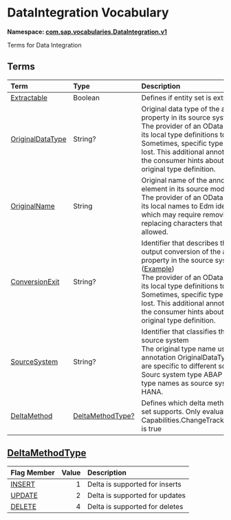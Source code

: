 # DataIntegration Vocabulary
**Namespace: [com.sap.vocabularies.DataIntegration.v1](DataIntegration.xml)**

Terms for Data Integration


## Terms

Term|Type|Description
:---|:---|:----------
[Extractable](./DataIntegration.xml#L32:~:text=<Term%20Name="-,Extractable,-")|Boolean|<a name="Extractable"></a>Defines if entity set is extractable
[OriginalDataType](./DataIntegration.xml#L36:~:text=<Term%20Name="-,OriginalDataType,-")|String?|<a name="OriginalDataType"></a>Original data type of the annotated property in its source system ([Example](./DataIntegration.xml#L39))<br>The provider of an OData service maps its local type definitions to Edm types. Sometimes, specific type information is lost. This additional annotation gives the consumer hints about the type original type definition.
[OriginalName](./DataIntegration.xml#L46:~:text=<Term%20Name="-,OriginalName,-")|String|<a name="OriginalName"></a>Original name of the annotated model element in its source model ([Example](./DataIntegration.xml#L49))<br>The provider of an OData service maps its local names to Edm identifiers, which may require removing or replacing characters that are not allowed.
[ConversionExit](./DataIntegration.xml#L56:~:text=<Term%20Name="-,ConversionExit,-")|String?|<a name="ConversionExit"></a>Identifier that describes the special output conversion of the annotated property in the source system ([Example](./DataIntegration.xml#L59))<br>The provider of an OData service maps its local type definitions to Edm types. Sometimes, specific type information is lost. This additional annotation gives the consumer hints about the type original type definition.
[SourceSystem](./DataIntegration.xml#L66:~:text=<Term%20Name="-,SourceSystem,-")|String?|<a name="SourceSystem"></a>Identifier that classifies the type of the source system<br>The original type name used in annotation OriginalDataType depend are specific to different source system. Sourc system type ABAP uses other type names as source system type HANA.
[DeltaMethod](./DataIntegration.xml#L83:~:text=<Term%20Name="-,DeltaMethod,-")|[DeltaMethodType?](#DeltaMethodType)|<a name="DeltaMethod"></a>Defines which delta method the entity set supports. Only evaluated if Capabilities.ChangeTracking/Supported is true

## <a name="DeltaMethodType"></a>[DeltaMethodType](./DataIntegration.xml#L71:~:text=<EnumType%20Name="-,DeltaMethodType,-")


Flag Member|Value|Description
:-----|----:|:----------
[INSERT](./DataIntegration.xml#L72:~:text=<EnumType%20Name="-,DeltaMethodType,-")|1|Delta is supported for inserts
[UPDATE](./DataIntegration.xml#L75:~:text=<EnumType%20Name="-,DeltaMethodType,-")|2|Delta is supported for updates
[DELETE](./DataIntegration.xml#L78:~:text=<EnumType%20Name="-,DeltaMethodType,-")|4|Delta is supported for deletes
